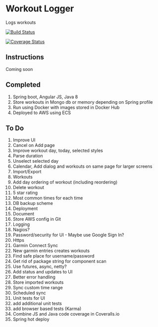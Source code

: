 # Workout Logger
Logs workouts

[![Build Status](https://travis-ci.org/Weizilla/workout-logger.svg?branch=master)](https://travis-ci.org/Weizilla/workout-logger)

[![Coverage Status](https://coveralls.io/repos/Weizilla/workout-logger/badge.svg?branch=master&service=github)](https://coveralls.io/github/Weizilla/workout-logger?branch=master)

## Instructions
Coming soon

## Completed
1. Spring boot, Angular JS, Java 8
2. Store workouts in Mongo db or memory depending on Spring profile
3. Run using Docker with images stored in Docker Hub
4. Deployed to AWS using ECS 

## To Do
1. Improve UI
 1. Cancel on Add page
 2. Improve workout day, today, selected styles 
 3. Parse duration
 4. Unselect selected day
 5. Calendar, Add dialog and workouts on same page for larger screens
2. Import/Export
3. Workouts
 1. Add day ordering of workout (including reordering)
 2. Delete workout
 3. 5 star rating
4. Most common times for each time
5. DB backup scheme
6. Deployment
 1. Document
 2. Store AWS config in Git
7. Logging
8. Nagios?
9. Password/security for UI - Maybe use Google Sign In?
10. Https
11. Garmin Connect Sync
 1. New garmin entries creates workouts
 2. Find safe place for username/password
 3. Get rid of package string for component scan
 4. Use futures, async, netty?
 5. Add status and updates to UI
 6. Better error handling
 7. Store imported workouts
 8. Sync custom time range
 9. Scheduled sync
12. Unit tests for UI
 1. add additional unit tests
 2. add browser based tests (Karma)
14. Combine JS and Java code coverage in Coveralls.io
15. Spring hot deploy
